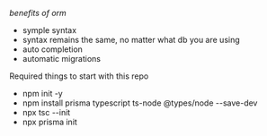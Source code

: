*benefits of orm*

- symple syntax
- syntax remains the same, no matter what db you are using
- auto completion
- automatic migrations

Required things to start with this repo

- npm init -y
- npm install prisma typescript ts-node @types/node --save-dev
- npx tsc --init
- npx prisma init